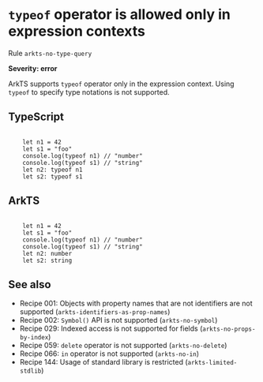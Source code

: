 #  ``typeof`` operator is allowed only in expression contexts

Rule ``arkts-no-type-query``

**Severity: error**

ArkTS supports ``typeof`` operator only in the expression context. Using
``typeof`` to specify type notations is not supported.


## TypeScript


```

    let n1 = 42
    let s1 = "foo"
    console.log(typeof n1) // "number"
    console.log(typeof s1) // "string"
    let n2: typeof n1
    let s2: typeof s1

```

## ArkTS


```

    let n1 = 42
    let s1 = "foo"
    console.log(typeof n1) // "number"
    console.log(typeof s1) // "string"
    let n2: number
    let s2: string

```

## See also

- Recipe 001:  Objects with property names that are not identifiers are not supported (``arkts-identifiers-as-prop-names``)
- Recipe 002:  ``Symbol()`` API is not supported (``arkts-no-symbol``)
- Recipe 029:  Indexed access is not supported for fields (``arkts-no-props-by-index``)
- Recipe 059:  ``delete`` operator is not supported (``arkts-no-delete``)
- Recipe 066:  ``in`` operator is not supported (``arkts-no-in``)
- Recipe 144:  Usage of standard library is restricted (``arkts-limited-stdlib``)



